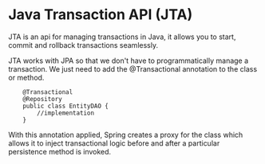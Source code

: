 # Java Transaction API (JTA)

JTA is an api for managing transactions in Java, it allows you to start, commit and rollback 
transactions seamlessly.

JTA works with JPA so that we don't have to programmatically manage a transaction. We just need to add the @Transactional
annotation to the class or method.

``` 
    @Transactional
    @Repository
    public class EntityDAO {
        //implementation
    }
```

With this annotation applied, Spring creates a proxy for the class which allows it to inject transactional
logic before and after a particular persistence method is invoked.